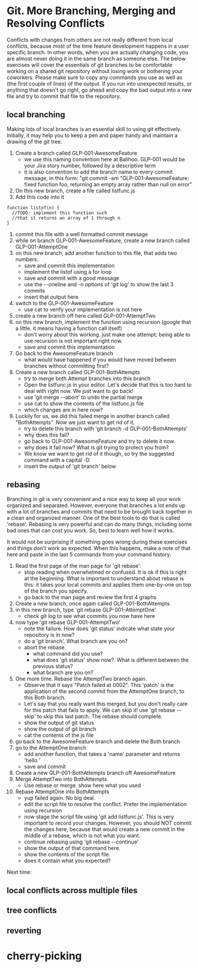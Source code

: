 # Git. More Branching, Merging and Resolving Conflicts

Conflicts with changes from others are not really different from local conflicts, because most of the time feature development happens in a user specific branch. In other words, when you are actually changing code, you are almost never doing it in the same branch as someone else. The below exercises will cover the essentials of git branches to be comfortable working on a shared git repository without losing work or bothering your coworkers. Please make sure to copy any commands you use as well as (the first couple of lines) of the output. If you run into unexpected results, or anything that doesn't go right, go ahead and copy the bad output into a new file and try to commit that file to the repository.

## local branching
Making lots of local branches is an essential skill to using git effectively. Initially, it may help you to keep a pen and paper handy and maintain a drawing of the git tree.

1. Create a branch called GLP-001-AwesomeFeature
    - we use this naming convention here at Balihoo. GLP-001 would be your Jira story number, followed by a descriptive term
    - it is also convention to add the branch name to every commit message, in this form: "git commit -am "GLP-001-AwesomeFeature: fixed function foo, returning an empty array rather than null on error"
1. On this new branch, create a file called listfunc.js
1. Add this code into it

```
function listof(n) {
  //TODO: implement this function such
  //that it returns an array of 1 through n
}
```
1. commit this file with a well formatted commit message
1. while on branch GLP-001-AwesomeFeature, create a new branch called GLP-001-AttemptOne
1. on this new branch, add another function to this file, that adds two numbers.
    - save and commit this implementation
    - implement the listof using a for loop
    - save and commit with a good message
    - use the --oneline and -n options of 'git log' to show the last 3 commits
    - insert that output here
1. switch to the GLP-001-AwesomeFeature
    - use cat to verify your implementation is not here
1. create a new branch off here called GLP-001-AttemptTwo
1. on this new branch, implement the function using recursion (google that a little. it means having a function call itself)
    - don't worry about this working. just make one attempt; being able to use recursion is not important right now.
    - save and commit this implementation
1. Go back to the AwesomeFeature branch
    - what would have happened if you would have moved between branches without committing first?
1. Create a new branch called GLP-001-BothAttempts
    - try to merge both Attempt branches into this branch
    - Open the listfunc.js in your editor. Let's decide that this is too hard to deal with right now. We just want to go back!
    - use 'git merge --abort' to undo the partial merge
    - use cat to show the contents of the listfunc.js file
    - which changes are in here now?
1. Luckily for us, we did this failed merge in another branch called "BothAttempts". Now we just want to get rid of it.
    - try to delete this branch with 'git branch -d GLP-001-BothAttempts'
    - why does this fail?
    - go back to GLP-001-AwesomeFeature and try to delete it now.
    - why does it fail now? What is git trying to protect you from?
    - We know we want to get rid of it though, so try the suggested command with a capital -D
    - insert the output of 'git branch' below

## rebasing
Branching in git is very convenient and a nice way to keep all your work organized and separated. However, everyone that branches a lot ends up with a lot of branches and commits that need to be brought back together in a clean and organized manner. One of the best tools to do that is called 'rebase'. Rebasing is very powerful and can do many things, including some bad ones that can cost you work. So, best to learn well how it works.

It would not be surprising if something goes wrong during these exercises and things don't work as expected. When this happens, make a note of that here and paste in the last 5 commands from your command history.

1. Read the first page of the man page for 'git rebase'.
    - stop reading when overwhelmed or confused. It is ok if this is right at the beginning. What is important to understand about rebase is this: it takes your local commits and applies them one-by-one on top of the branch you specify.
    - go back to the man page and review the first 4 graphs
1. Create a new branch, once again called GLP-001-BothAttempts
1. in this new branch, type 'git rebase GLP-001-AttemptOne'
    - check git log to see what commits you now have here
1. now type 'git rebase GLP-001-AttemptTwo'
    - note the failure. How does 'git status' indicate what state your repository is in now?
    - do a 'git branch'. What branch are you on?
    - abort the rebase.
        - what command did you use?
        - what does 'git status' show now?.  What is different between the previous status?
        - what branch are you on?
1. One more time. Rebase the AttemptTwo branch again.
    - Observe that it says "Patch failed at 0002". This 'patch' is the application of the second commit from the AttemptOne branch, to this Both branch.
    - Let's say that you really want this merged, but you don't really care for this patch that fails to apply. We can skip it! use 'git rebase --skip' to skip this last patch. The rebase should complete.
    - show the output of git status
    - show the output of git branch
    - cat the contents of the js file
1. go back to the AwesomeFeature branch and delete the Both branch
1. go to the AttemptOne branch
    - add another function, that takes a 'name' parameter and returns 'hello <name>'
    - save and commit
1. Create a new GLP-001-BothAttempts branch off AwesomeFeature
1. Merge AttemptTwo into BothAttempts.
    - Use rebase or merge. show here what you used
1. Rebase AttemptOne into BothAttempts
    - yup failed again. No big deal.
    - edit the script file to resolve the conflict. Prefer the implementation using recursion
    - now stage the script file using 'git add listfunc.js'. This is very important to record your changes. However, you should NOT commit the changes here, because that would create a new commit in the middle of a rebase, which is not what you want.
    - continue rebasing using 'git rebase --continue'
    - show the output of that command here.
    - show the contents of the script file.
    - does it contain what you expected?


Next time:

## local conflicts across multiple files

## tree conflicts

## reverting

# cherry-picking
